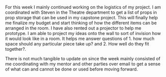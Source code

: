 For this week I mainly continued working on the logistics of my project. I am coordinated with Steven in the Theatre department to get a list of props in prop storage that can be used in my capstone project. This will finally help me finalize my budget and start thinking of how the different items can be arranged in the room. I have also rented out a projector to help me prototype. I am able to project my ideas onto the wall to sort of invision how it would look like in a room. It helps me answer questions of 1. how much space should any particular piece take up? and 2. How well do they fit together?. 

There is not much tangible to update on since the week mainly consisted of me coordinating with my mentor and other parties over email to get a sense of what can and cannot be done or used before moving forward. 
